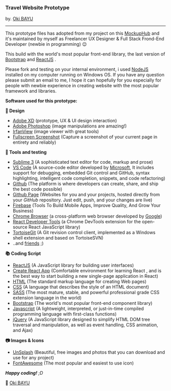 ### Travel Website Prototype
by. [Oki BAYU](mailto:%20oki.bayu@gmail.com)
***
This prototype files has adopted from my project on this [MockupHub](https://github.com/mockuphub)  and it's maintained by myself as Freelancer UX Designer & Full Stack Frond-End Developer (newbie in programming) :wink:

This build with the world's most popular front-end library, the last version of [Bootstrap](https://getbootstrap.com/)  and [ReactJS](https://reactjs.org/) .

Please fork and testing on your internal environment, i used [NodeJS](https://nodejs.org/) installed on my computer running on Windows OS. If you have any question please submit an email to me, I hope it can hopefully for you especially for people with newbie experience in creating website with the most popular framework and libraries.

**Software used for this prototype:**

**:art: Design**
 - [Adobe XD](https://www.adobe.com/au/products/xd.html) (prototype, UX & UI design interaction)
 - [Adobe Photoshop](https://www.adobe.com/products/photoshopfamily.html)  (image manipulations are amazing!)  
 - [IrfanView](https://www.irfanview.com/)   (image viewer with great tools)
 - [Fullscreen Screenshot](https://gofullpage.com/) (Capture a
   screenshot of your current page in entirety and reliably)

**:wrench: Tools and testing**
 - [Sublime 3](https://www.sublimetext.com/) (A sophisticated text editor for code, markup and prose)
 - [VS Code](https://code.visualstudio.com/) (A source-code editor developed by [Microsoft](https://www.microsoft.com), It includes support for debugging, embedded Git control and GitHub, syntax highlighting, intelligent code completion, snippets, and code refactoring)
 - [Github](https://github.com/) (The platform is where developers can create, share, and ship the best code possible)
 - [Github Page](https://pages.github.com/) (Websites for you and your projects, hosted directly from your _GitHub_ repository. Just edit, push, and your changes are live)
 - [Firebase](https://firebase.google.com/) (Tools To Build Mobile Apps, Improve Quality, And Grow Your Business) 
 - [Chrome Browser](https://www.google.com/chrome/) (a cross-platform web browser developed by [Google](https://www.google.com))
 - [React Developer Tools](https://chrome.google.com/webstore/detail/react-developer-tools/fmkadmapgofadopljbjfkapdkoienihi?hl=en) (a Chrome DevTools extension for the open-source React JavaScript library)
 - [TortoiseGit](https://tortoisegit.org/) (A Git revision control client, implemented as a Windows shell extension and based on TortoiseSVN)
 - ..and [friends](https://curlie.org/) ;)
 
 **:books: Coding Script**
 - [ReactJS](https://reactjs.org/) (A JavaScript library for building user interfaces)
 - [Create React App](https://create-react-app.dev/) (Comfortable environment for learning React , and is the best way to start building a new single-page  application in React)
 - [HTML](https://www.w3schools.com/html/) (The standard markup language for creating Web pages)
 - [CSS](https://developer.mozilla.org/en-US/docs/Learn/CSS) (A language that describes the style of an HTML document)
 - [SASS](https://sass-lang.com/) (The most mature, stable, and powerful professional grade CSS extension language in the world)
 - [Bootstrap](https://getbootstrap.com/) (The world's most popular front-end component library)
 - [Javascript](https://developer.mozilla.org/en-US/docs/Web/JavaScript/) (A lightweight, interpreted, or just-in-time compiled programming language with first-class functions)
 - [jQuery](https://jquery.com/) (A JavaScript library designed to simplify HTML DOM tree traversal and manipulation, as well as event handling, CSS animation, and Ajax)

**:camera: Images & Icons**
- [UnSplash](https://unsplash.com/) (Beautiful, free images and photos that you can download and use for any project)
- [FontAwesome](https://fontawesome.com/) (The most popular and easiest to use icon)

***Happy coding!** ;D*
  
:construction_worker: [Oki BAYU](mailto:%20oki.bayu@gmail.com)
